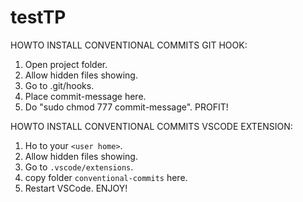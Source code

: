 # testTP

HOWTO INSTALL CONVENTIONAL COMMITS GIT HOOK:

1. Open project folder.
2. Allow hidden files showing.
3. Go to .git/hooks.
4. Place commit-message here.
5. Do "sudo chmod 777 commit-message".
   PROFIT!

HOWTO INSTALL CONVENTIONAL COMMITS VSCODE EXTENSION:

1. Ho to your `<user home>`.
2. Allow hidden files showing.
3. Go to `.vscode/extensions`.
4. copy folder `conventional-commits` here.
5. Restart VSCode.
   ENJOY!
